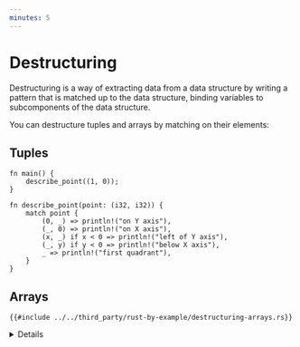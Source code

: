 ```yaml
---
minutes: 5
---
```


# Destructuring

Destructuring is a way of extracting data from a data structure by writing a
pattern that is matched up to the data structure, binding variables to
subcomponents of the data structure.

You can destructure tuples and arrays by matching on their elements:

## Tuples

```rust,editable
fn main() {
    describe_point((1, 0));
}

fn describe_point(point: (i32, i32)) {
    match point {
        (0, _) => println!("on Y axis"),
        (_, 0) => println!("on X axis"),
        (x, _) if x < 0 => println!("left of Y axis"),
        (_, y) if y < 0 => println!("below X axis"),
        _ => println!("first quadrant"),
    }
}
```

## Arrays

```rust,editable
{{#include ../../third_party/rust-by-example/destructuring-arrays.rs}}
```

<details>

* Create a new array pattern using `_` to represent an element.
* Add more values to the array.
* Point out that how `..` will expand to account for different number of elements.
* Show matching against the tail with patterns `[.., b]` and `[a@..,b]`

</details>
